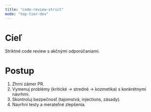 ```yaml
---
title: "code-review-strict"
mode: "top-tier-dev"
---
```


# Cieľ

Striktné code review s akčnými odporúčaniami.

# Postup

1. Zhrni zámer PR.
2. Vymenuj problémy (kritické → stredné → kozmetika) s konkrétnymi návrhmi.
3. Skontroluj bezpečnosť (tajomstvá, injections, zásady).
4. Navrhni testy a merateľné zlepšenia.
